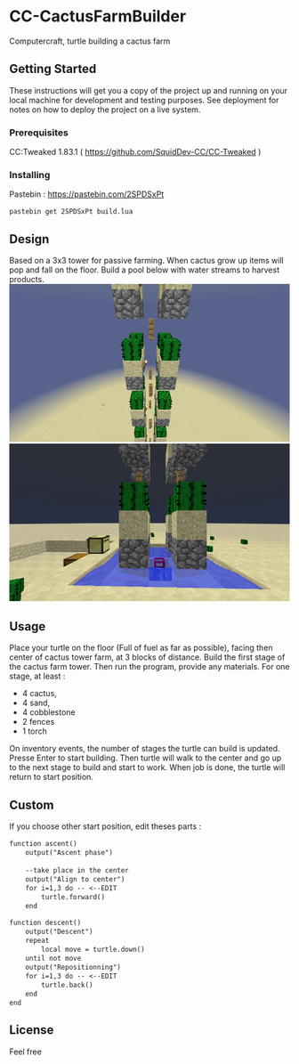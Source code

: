 # CC-CactusFarmBuilder
Computercraft, turtle building a cactus farm

## Getting Started

These instructions will get you a copy of the project up and running on your local machine for development and testing purposes. See deployment for notes on how to deploy the project on a live system.

### Prerequisites

CC:Tweaked 1.83.1 ( https://github.com/SquidDev-CC/CC-Tweaked )

### Installing

Pastebin : https://pastebin.com/2SPDSxPt

```
pastebin get 2SPDSxPt build.lua
```

## Design

Based on a 3x3 tower for passive farming. When cactus grow up items will pop and fall on the floor. Build a pool below with water streams to harvest products.
![Cactus farm stages](https://raw.githubusercontent.com/absolument/CC-CactusFarmBuilder/master/2019-07-16_13.54.35.png)
![Cactus farm base](https://raw.githubusercontent.com/absolument/CC-CactusFarmBuilder/master/2019-07-16_15.24.26.png)

## Usage

Place your turtle on the floor (Full of fuel as far as possible), facing then center of cactus tower farm, at 3 blocks of distance.
Build the first stage of the cactus farm tower.
Then run the program, provide any materials. For one stage, at least :
  - 4 cactus,
  - 4 sand,
  - 4 cobblestone
  - 2 fences
  - 1 torch

On inventory events, the number of stages the turtle can build is updated.
Presse Enter to start building. Then turtle will walk to the center and go up to the next stage to build and start to work. When job is done, the turtle will return to start position.

## Custom

If you choose other start position, edit theses parts :

```
function ascent()
	output("Ascent phase")
	
	--take place in the center
	output("Align to center")
	for i=1,3 do -- <--EDIT
		turtle.forward()
	end
```

```
function descent()
	output("Descent")
	repeat
		local move = turtle.down()
	until not move
	output("Repositionning")
	for i=1,3 do -- <--EDIT
		turtle.back()
	end
end
```

## License

Feel free


